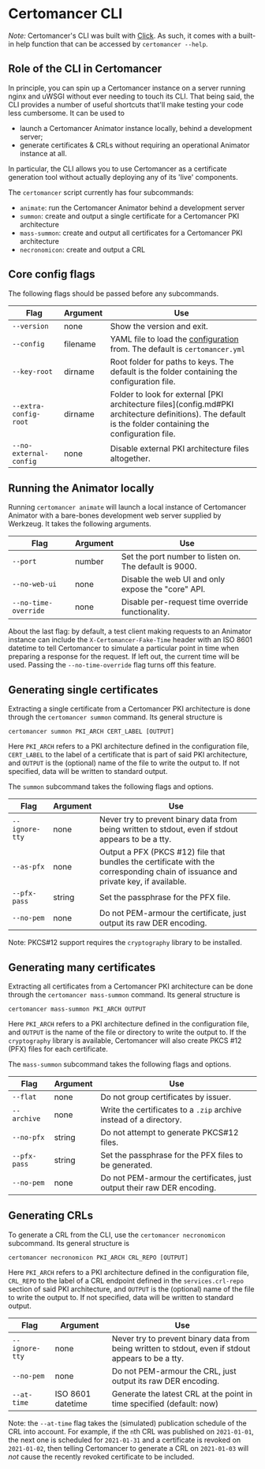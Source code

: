 # Certomancer CLI


*Note:* Certomancer's CLI was built with [Click](https://click.palletsprojects.com/en/7.x/api/).
As such, it comes with a built-in help function that can be accessed by `certomancer --help`.

## Role of the CLI in Certomancer

In principle, you can spin up a Certomancer instance on a server running nginx and uWSGI without
ever needing to touch its CLI. That being said, the CLI provides a number of useful shortcuts
that'll make testing your code less cumbersome. It can be used to

 - launch a Certomancer Animator instance locally, behind a development server;
 - generate certificates & CRLs without requiring an operational Animator instance at all.

In particular, the CLI allows you to use Certomancer as a certificate generation tool without
actually deploying any of its 'live' components.

The `certomancer` script currently has four subcommands:

 * `animate`: run the Certomancer Animator behind a development server
 * `summon`: create and output a single certificate for a Certomancer PKI architecture
 * `mass-summon`: create and output all certificates for a Certomancer PKI architecture
 * `necronomicon`: create and output a CRL

## Core config flags

The following flags should be passed before any subcommands.

| Flag | Argument | Use |
| ---- | -------- | --- |
| `--version` | none | Show the version and exit. |
| `--config` | filename | YAML file to load the [configuration](config.md) from. The default is `certomancer.yml` |
| `--key-root` | dirname | Root folder for paths to keys. The default is the folder containing the configuration file. |
| `--extra-config-root` | dirname | Folder to look for external [PKI architecture files](config.md#PKI architecture definitions). The default is the folder containing the configuration file. |
| `--no-external-config` | none | Disable external PKI architecture files altogether. |


## Running the Animator locally

Running `certomancer animate` will launch a local instance of Certomancer Animator with a
bare-bones development web server supplied by Werkzeug.
It takes the following arguments.

| Flag | Argument | Use |
| ---- | -------- | --- |
| `--port` | number | Set the port number to listen on. The default is 9000. |
| `--no-web-ui` | none | Disable the web UI and only expose the "core" API. |
| `--no-time-override` | none | Disable per-request time override functionality. |

About the last flag: by default, a test client making requests to an Animator instance can include
the `X-Certomancer-Fake-Time` header with an ISO 8601 datetime to tell Certomancer to simulate
a particular point in time when preparing a response for the request. If left out, the current time
will be used. Passing the `--no-time-override` flag turns off this feature.


## Generating single certificates 

Extracting a single certificate from a Certomancer PKI architecture is done through the
`certomancer summon` command. Its general structure is

```
certomancer summon PKI_ARCH CERT_LABEL [OUTPUT]
```

Here `PKI_ARCH` refers to a PKI architecture defined in the configuration file, `CERT_LABEL`
to the label of a certificate that is part of said PKI architecture, and `OUTPUT` is the (optional)
name of the file to write the output to. If not specified, data will be written to standard output.

The `summon` subcommand takes the following flags and options.

| Flag | Argument | Use |
| ---- | -------- | --- |
|`--ignore-tty` | none | Never try to prevent binary data from being written to stdout, even if stdout appears to be a tty. |
|`--as-pfx` | none | Output a PFX (PKCS #12) file that bundles the certificate with the corresponding chain of issuance and private key, if available. |
|`--pfx-pass` | string | Set the passphrase for the PFX file. |
|`--no-pem` | none | Do not PEM-armour the certificate, just output its raw DER encoding. |

Note: PKCS#12 support requires the `cryptography` library to be installed.


## Generating many certificates

Extracting all certificates from a Certomancer PKI architecture can be done through the
`certomancer mass-summon` command. Its general structure is

```
certomancer mass-summon PKI_ARCH OUTPUT
```

Here `PKI_ARCH` refers to a PKI architecture defined in the configuration file, and `OUTPUT` is the
name of the file or directory to write the output to.
If the `cryptography` library is available, Certomancer will also create PKCS #12 (PFX) files for
each certificate.

The `mass-summon` subcommand takes the following flags and options.

| Flag | Argument | Use |
| ---- | -------- | --- |
|`--flat` | none | Do not group certificates by issuer. |
|`--archive` | none | Write the certificates to a `.zip` archive instead of a directory. |
|`--no-pfx` | string | Do not attempt to generate PKCS#12 files.|
|`--pfx-pass` | string | Set the passphrase for the PFX files to be generated. |
|`--no-pem` | none | Do not PEM-armour the certificates, just output their raw DER encoding. |


## Generating CRLs


To generate a CRL from the CLI, use the `certomancer necronomicon` subcommand.
Its general structure is

```
certomancer necronomicon PKI_ARCH CRL_REPO [OUTPUT]
```

Here `PKI_ARCH` refers to a PKI architecture defined in the configuration file, `CRL_REPO`
to the label of a CRL endpoint defined in the `services.crl-repo` section of said PKI
architecture, and `OUTPUT` is the (optional) name of the file to write the output to.
If not specified, data will be written to standard output.


| Flag | Argument | Use |
| ---- | -------- | --- |
|`--ignore-tty` | none | Never try to prevent binary data from being written to stdout, even if stdout appears to be a tty. |
|`--no-pem` | none | Do not PEM-armour the CRL, just output its raw DER encoding. |
|`--at-time` | ISO 8601 datetime | Generate the latest CRL at the point in time specified (default: now) |

Note: the `--at-time` flag takes the (simulated) publication schedule of the CRL into account.
For example, if the `n`th CRL was published on `2021-01-01`, the next one is scheduled for
`2021-01-31` and a certificate is revoked on `2021-01-02`, then telling Certomancer to generate
a CRL on `2021-01-03` will *not* cause the recently revoked certificate to be included.